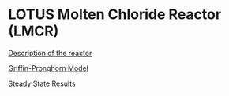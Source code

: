 # LOTUS Molten Chloride Reactor (LMCR)

[Description of the reactor](lotus_description2.md)

[Griffin-Pronghorn Model](lotus_multiphysics_model.md)

[Steady State Results](steady_state_results.md)












